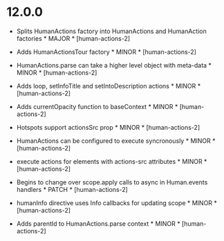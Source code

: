 12.0.0
======

- Splits HumanActions factory into HumanActions and HumanAction factories * MAJOR * [human-actions-2]

- Adds HumanActionsTour factory * MINOR * [human-actions-2]

- HumanActions.parse can take a higher level object with meta-data * MINOR * [human-actions-2]

- Adds loop, setInfoTitle and setIntoDescription actions * MINOR * [human-actions-2]

- Adds currentOpacity function to baseContext * MINOR * [human-actions-2]

- Hotspots support actionsSrc prop * MINOR * [human-actions-2]

- HumanActions can be configured to execute syncronously * MINOR * [human-actions-2]

- execute actions for elements with actions-src attributes * MINOR * [human-actions-2]

- Begins to change over scope.apply calls to async in Human.events handlers * PATCH * [human-actions-2]

- humanInfo directive uses Info callbacks for updating scope * MINOR * [human-actions-2]

- Adds parentId to HumanActions.parse context * MINOR * [human-actions-2]